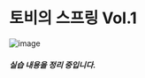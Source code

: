 # 토비의 스프링 Vol.1

![image](https://user-images.githubusercontent.com/54987488/122650935-91f18900-d170-11eb-99b4-73a545699488.png)

##### 실습 내용을 정리 중입니다.


